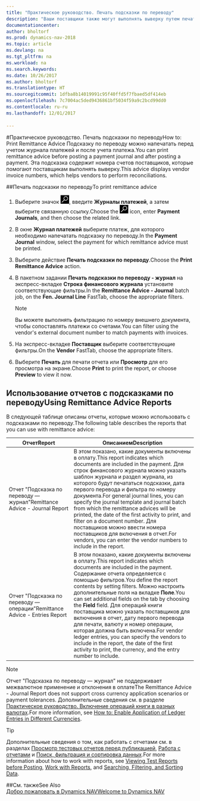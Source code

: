 ```yaml
---
title: "Практическое руководство. Печать подсказки по переводу"
description: "Ваши поставщики также могут выполнять выверку путем печати подсказки по переводу перед учетом журнала платежей, а также после учета платежа."
documentationcenter: 
author: bholtorf
ms.prod: dynamics-nav-2018
ms.topic: article
ms.devlang: na
ms.tgt_pltfrm: na
ms.workload: na
ms.search.keywords: 
ms.date: 10/26/2017
ms.author: bholtorf
ms.translationtype: HT
ms.sourcegitcommit: 1dfba8b14019991c95f40ffd5f7fbaed5df414eb
ms.openlocfilehash: 7c7004ac5ded9436861bf5034f59a9c2bcd99dd0
ms.contentlocale: ru-ru
ms.lasthandoff: 12/01/2017

---
```


#<a name="how-to-print-remittance-advice"></a><span data-ttu-id="fea09-103">Практическое руководство. Печать подсказки по переводу</span><span class="sxs-lookup"><span data-stu-id="fea09-103">How to: Print Remittance Advice</span></span>
<span data-ttu-id="fea09-104">Подсказку по переводу можно напечатать перед учетом журнала платежей и после учета платежа.</span><span class="sxs-lookup"><span data-stu-id="fea09-104">You can print remittance advice before posting a payment journal and after posting a payment.</span></span> <span data-ttu-id="fea09-105">Эта подсказка содержит номера счетов поставщиков, которые помогают поставщикам выполнять выверку.</span><span class="sxs-lookup"><span data-stu-id="fea09-105">This advice displays vendor invoice numbers, which helps vendors to perform reconciliations.</span></span>

##<a name="to-print-remittance-advice"></a><span data-ttu-id="fea09-106">Печать подсказки по переводу</span><span class="sxs-lookup"><span data-stu-id="fea09-106">To print remittance advice</span></span>
1. <span data-ttu-id="fea09-107">Выберите значок ![Поиск страницы или отчета](media/ui-search/search_small.png "Значок поиска страницы или отчета"), введите **Журналы платежей**, а затем выберите связанную ссылку.</span><span class="sxs-lookup"><span data-stu-id="fea09-107">Choose the ![Search for Page or Report](media/ui-search/search_small.png "Search for Page or Report icon") icon, enter **Payment Journals**, and then choose the related link.</span></span>  
2. <span data-ttu-id="fea09-108">В окне **Журнал платежей** выберите платеж, для которого необходимо напечатать подсказку по переводу.</span><span class="sxs-lookup"><span data-stu-id="fea09-108">In the **Payment Journal** window, select the payment for which remittance advice must be printed.</span></span>  
3. <span data-ttu-id="fea09-109">Выберите действие **Печать подсказки по переводу**.</span><span class="sxs-lookup"><span data-stu-id="fea09-109">Choose the **Print Remittance Advice** action.</span></span>  
4. <span data-ttu-id="fea09-110">В пакетном задании **Печать подсказки по переводу - журнал** на экспресс-вкладке **Строка финансового журнала** установите соответствующие фильтры.</span><span class="sxs-lookup"><span data-stu-id="fea09-110">In the **Remittance Advice - Journal** batch job, on the **Fen. Journal Line** FastTab, choose the appropriate filters.</span></span>  
  
    >[!Note]
    > <span data-ttu-id="fea09-111">Вы можете выполнять фильтрацию по номеру внешнего документа, чтобы сопоставлять платежи со счетами.</span><span class="sxs-lookup"><span data-stu-id="fea09-111">You can filter using the vendor's external document number to match payments with invoices.</span></span>

5. <span data-ttu-id="fea09-112">На экспресс-вкладке **Поставщик** выберите соответствующие фильтры.</span><span class="sxs-lookup"><span data-stu-id="fea09-112">On the **Vendor** FastTab, choose the appropriate filters.</span></span>  
6. <span data-ttu-id="fea09-113">Выберите **Печать** для печати отчета или **Просмотр** для его просмотра на экране.</span><span class="sxs-lookup"><span data-stu-id="fea09-113">Choose **Print** to print the report, or choose **Preview** to view it now.</span></span>  

## <a name="using-remittance-advice-reports"></a><span data-ttu-id="fea09-114">Использование отчетов с подсказками по переводу</span><span class="sxs-lookup"><span data-stu-id="fea09-114">Using Remittance Advice Reports</span></span>
<span data-ttu-id="fea09-115">В следующей таблице описаны отчеты, которые можно использовать с подсказками по переводу.</span><span class="sxs-lookup"><span data-stu-id="fea09-115">The following table describes the reports that you can use with remittance advice:</span></span>

|<span data-ttu-id="fea09-116">Отчет</span><span class="sxs-lookup"><span data-stu-id="fea09-116">Report</span></span>|<span data-ttu-id="fea09-117">Описанием</span><span class="sxs-lookup"><span data-stu-id="fea09-117">Description</span></span>|
|----|----|
|<span data-ttu-id="fea09-118">Отчет "Подсказка по переводу — журнал"</span><span class="sxs-lookup"><span data-stu-id="fea09-118">Remittance Advice - Journal Report</span></span>|<span data-ttu-id="fea09-119">В этом показано, какие документы включены в оплату.</span><span class="sxs-lookup"><span data-stu-id="fea09-119">This report indicates which documents are included in the payment.</span></span> <span data-ttu-id="fea09-120">Для строк финансового журнала можно указать шаблон журнала и раздел журнала, из которого будут печататься подсказки, дата первого перевода и фильтра по номеру документа.</span><span class="sxs-lookup"><span data-stu-id="fea09-120">For general journal lines, you can specify the journal template and journal batch from which the remittance advices will be printed, the date of the first activity to print, and filter on a document number.</span></span> <span data-ttu-id="fea09-121">Для поставщиков можно ввести номера поставщиков для включения в отчет.</span><span class="sxs-lookup"><span data-stu-id="fea09-121">For vendors, you can enter the vendor numbers to include in the report.</span></span> |
|<span data-ttu-id="fea09-122">Отчет "Подсказка по переводу — операции"</span><span class="sxs-lookup"><span data-stu-id="fea09-122">Remittance Advice - Entries Report</span></span>| <span data-ttu-id="fea09-123">В этом показано, какие документы включены в оплату.</span><span class="sxs-lookup"><span data-stu-id="fea09-123">This report indicates which documents are included in the payment.</span></span> <span data-ttu-id="fea09-124">Содержание отчета определяется с помощью фильтров.</span><span class="sxs-lookup"><span data-stu-id="fea09-124">You define the report contents by setting filters.</span></span> <span data-ttu-id="fea09-125">Можно настроить дополнительные поля на вкладке **Поле**.</span><span class="sxs-lookup"><span data-stu-id="fea09-125">You can set additional fields on the tab by choosing the **Field** field.</span></span> <span data-ttu-id="fea09-126">Для операций книги поставщика можно указать поставщиков для включения в отчет, дату первого перевода для печати, валюту и номер операции, которая должна быть включена.</span><span class="sxs-lookup"><span data-stu-id="fea09-126">For vendor ledger entries, you can specify the vendors to include in the report, the date of the first activity to print, the currency, and the entry number to include.</span></span> |

> [!Note]
> <span data-ttu-id="fea09-127">Отчет "Подсказка по переводу — журнал" не поддерживает межвалютное применение и отклонения в оплате</span><span class="sxs-lookup"><span data-stu-id="fea09-127">The Remittance Advice - Journal Report does not support cross currency application scenarios or payment tolerances.</span></span> <span data-ttu-id="fea09-128">Дополнительные сведения см. в разделе [Практическое руководство. Включение операций книги в разных валютах](finance-how-enable-application-ledger-entries-different-currencies.md).</span><span class="sxs-lookup"><span data-stu-id="fea09-128">For more information, see [How to: Enable Application of Ledger Entries in Different Currencies](finance-how-enable-application-ledger-entries-different-currencies.md).</span></span>

> [!Tip]
> <span data-ttu-id="fea09-129">Дополнительные сведения о том, как работать с отчетами см. в разделах [Просмотр тестовых отчетов перед публикацией](ui-how-view-test-reports-posting.md), [Работа с отчетами](ui-work-report.md) и [Поиск, фильтрация и сортировка данных](ui-enter-criteria-filters.md).</span><span class="sxs-lookup"><span data-stu-id="fea09-129">For more information about how to work with reports, see [Viewing Test Reports before Posting](ui-how-view-test-reports-posting.md), [Work with Reports](ui-work-report.md), and [Searching, Filtering, and Sorting Data](ui-enter-criteria-filters.md).</span></span>

##<a name="see-also"></a><span data-ttu-id="fea09-130">См. также</span><span class="sxs-lookup"><span data-stu-id="fea09-130">See Also</span></span>  
[<span data-ttu-id="fea09-131">Добро пожаловать в Dynamics NAV</span><span class="sxs-lookup"><span data-stu-id="fea09-131">Welcome to Dynamics NAV</span></span>](across-get-started.md)
